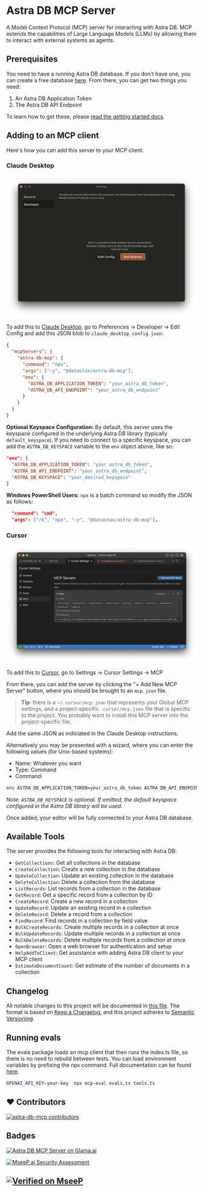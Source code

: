 # Astra DB MCP Server

A Model Context Protocol (MCP) server for interacting with Astra DB. MCP extends the capabilities of Large Language Models (LLMs) by allowing them to interact with external systems as agents.

## Prerequisites

You need to have a running Astra DB database. If you don't have one, you can create a free database [here](https://astra.datastax.com/register). From there, you can get two things you need:

1. An Astra DB Application Token
2. The Astra DB API Endpoint

To learn how to get these, please [read the getting started docs](https://docs.datastax.com/en/astra-db-serverless/api-reference/dataapiclient.html#set-environment-variables).

## Adding to an MCP client

Here's how you can add this server to your MCP client.

### Claude Desktop

![Claude Desktop](https://github.com/datastax/astra-db-mcp/raw/main/docs/img/claude-settings.png)

To add this to [Claude Desktop](https://claude.ai/download), go to Preferences -> Developer -> Edit Config and add this JSON blob to `claude_desktop_config.json`:

```json
{
  "mcpServers": {
    "astra-db-mcp": {
      "command": "npx",
      "args": ["-y", "@datastax/astra-db-mcp"],
      "env": {
        "ASTRA_DB_APPLICATION_TOKEN": "your_astra_db_token",
        "ASTRA_DB_API_ENDPOINT": "your_astra_db_endpoint"
      }
    }
  }
}
```

**Optional Keyspace Configuration:**
By default, this server uses the keyspace configured in the underlying Astra DB library (typically `default_keyspace`). If you need to connect to a specific keyspace, you can add the `ASTRA_DB_KEYSPACE` variable to the `env` object above, like so:

```json
"env": {
  "ASTRA_DB_APPLICATION_TOKEN": "your_astra_db_token",
  "ASTRA_DB_API_ENDPOINT": "your_astra_db_endpoint",
  "ASTRA_DB_KEYSPACE": "your_desired_keyspace"
}
```

**Windows PowerShell Users:**
`npx` is a batch command so modify the JSON as follows:

```json
  "command": "cmd",
  "args": ["/k", "npx", "-y", "@datastax/astra-db-mcp"],
```

### Cursor

![Cursor](https://github.com/datastax/astra-db-mcp/raw/main/docs/img/cursor-settings.png)

To add this to [Cursor](https://www.cursor.com/), go to Settings -> Cursor Settings -> MCP

From there, you can add the server by clicking the "+ Add New MCP Server" button, where you should be brought to an `mcp.json` file.

> **Tip**: there is a `~/.cursor/mcp.json` that represents your Global MCP settings, and a project-specific `.cursor/mcp.json` file
> that is specific to the project. You probably want to install this MCP server into the project-specific file.

Add the same JSON as indiciated in the Claude Desktop instructions.

Alternatively you may be presented with a wizard, where you can enter the following values (for Unix-based systems):

- Name: Whatever you want
- Type: Command
- Command:

```sh
env ASTRA_DB_APPLICATION_TOKEN=your_astra_db_token ASTRA_DB_API_ENDPOINT=your_astra_db_endpoint npx -y @datastax/astra-db-mcp
```

*Note: `ASTRA_DB_KEYSPACE` is optional. If omitted, the default keyspace configured in the Astra DB library will be used.*

Once added, your editor will be fully connected to your Astra DB database.

## Available Tools

The server provides the following tools for interacting with Astra DB:

- `GetCollections`: Get all collections in the database
- `CreateCollection`: Create a new collection in the database
- `UpdateCollection`: Update an existing collection in the database
- `DeleteCollection`: Delete a collection from the database
- `ListRecords`: List records from a collection in the database
- `GetRecord`: Get a specific record from a collection by ID
- `CreateRecord`: Create a new record in a collection
- `UpdateRecord`: Update an existing record in a collection
- `DeleteRecord`: Delete a record from a collection
- `FindRecord`: Find records in a collection by field value
- `BulkCreateRecords`: Create multiple records in a collection at once
- `BulkUpdateRecords`: Update multiple records in a collection at once
- `BulkDeleteRecords`: Delete multiple records from a collection at once
- `OpenBrowser`: Open a web browser for authentication and setup
- `HelpAddToClient`: Get assistance with adding Astra DB client to your MCP client
- `EstimateDocumentCount`: Get estimate of the number of documents in a collection

## Changelog
All notable changes to this project will be documented in [this file](./CHANGELOG.md).
The format is based on [Keep a Changelog](https://keepachangelog.com), and this project adheres to [Semantic Versioning](https://semver.org/spec/v2.0.0.html).



## Running evals

The evals package loads an mcp client that then runs the index.ts file, so there is no need to rebuild between tests. You can load environment variables by prefixing the npx command. Full documentation can be found [here](https://www.mcpevals.io/docs).

```bash
OPENAI_API_KEY=your-key  npx mcp-eval evals.ts tools.ts
```
## ❤️ Contributors

[![astra-db-mcp contributors](https://contrib.rocks/image?repo=datastax/astra-db-mcp)](https://github.com/datastax/astra-db-mcp/graphs/contributors)

## Badges
[![Astra DB MCP Server on Glama.ai](https://glama.ai/mcp/servers/tigix0yf4b/badge)](https://glama.ai/mcp/servers/tigix0yf4b)

[![MseeP.ai Security Assessment](https://mseep.net/pr/datastax-astra-db-mcp-badge.png)](https://mseep.ai/app/datastax-astra-db-mcp)

[![Verified on MseeP](https://mseep.ai/badge.svg)](https://mseep.ai/app/932eb437-ab8e-4cf4-bbb5-1b3dbdb9f0aa)
---